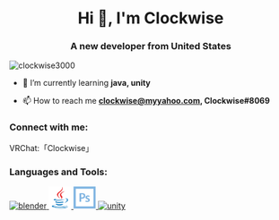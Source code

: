 <h1 align="center">Hi 👋, I'm Clockwise</h1>
<h3 align="center">A new developer from United States</h3>

<p align="left"> <img src="https://komarev.com/ghpvc/?username=clockwise3000&label=Profile%20views&color=0e75b6&style=flat" alt="clockwise3000" /> </p>

- 🌱 I’m currently learning **java, unity**

- 📫 How to reach me **clockwise@myyahoo.com, Clockwise#8069**

<h3 align="left">Connect with me:</h3>
<p align="left">
VRChat:「Clockwise」
</p>

<h3 align="left">Languages and Tools:</h3>
<p align="left"> <a href="https://www.blender.org/" target="_blank" rel="noreferrer"> <img src="https://download.blender.org/branding/community/blender_community_badge_white.svg" alt="blender" width="40" height="40"/> </a> <a href="https://www.java.com" target="_blank" rel="noreferrer"> <img src="https://raw.githubusercontent.com/devicons/devicon/master/icons/java/java-original.svg" alt="java" width="40" height="40"/> </a> <a href="https://www.photoshop.com/en" target="_blank" rel="noreferrer"> <img src="https://raw.githubusercontent.com/devicons/devicon/master/icons/photoshop/photoshop-line.svg" alt="photoshop" width="40" height="40"/> </a> <a href="https://unity.com/" target="_blank" rel="noreferrer"> <img src="https://www.vectorlogo.zone/logos/unity3d/unity3d-icon.svg" alt="unity" width="40" height="40"/> </a> </p>

